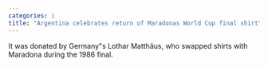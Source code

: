 ```yaml
---
categories: i
title: "Argentina celebrates return of Maradonas World Cup final shirt"
---
```

It was donated by Germany"s Lothar Matthäus, who swapped shirts with Maradona during the 1986 final.